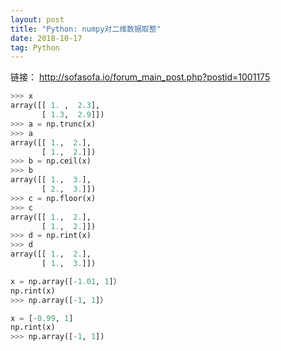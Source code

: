 ```yaml
---
layout: post
title: "Python: numpy对二维数据取整"
date: 2018-10-17
tag: Python
---
```


链接： <http://sofasofa.io/forum_main_post.php?postid=1001175>

```Python
>>> x
array([[ 1. ,  2.3],
       [ 1.3,  2.9]])
>>> a = np.trunc(x)
>>> a
array([[ 1.,  2.],
       [ 1.,  2.]])
>>> b = np.ceil(x)
>>> b
array([[ 1.,  3.],
       [ 2.,  3.]])
>>> c = np.floor(x)
>>> c
array([[ 1.,  2.],
       [ 1.,  2.]])
>>> d = np.rint(x)
>>> d
array([[ 1.,  2.],
       [ 1.,  3.]])
``` 
 
 
```Python       
x = np.array([-1.01, 1]）
np.rint(x) 
>>> np.array([-1, 1]）

x = [-0.99, 1]
np.rint(x) 
>>> np.array([-1, 1])
```
